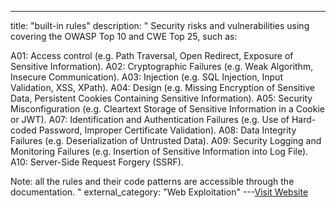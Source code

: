 ---
title: "built-in rules"
description: "
Security risks and vulnerabilities using  covering the OWASP Top 10 and CWE Top 25, such as:

A01: Access control (e.g. Path Traversal, Open Redirect, Exposure of Sensitive Information).
A02: Cryptographic Failures (e.g. Weak Algorithm, Insecure Communication).
A03: Injection (e.g. SQL Injection, Input Validation, XSS, XPath).
A04: Design (e.g. Missing Encryption of Sensitive Data, Persistent Cookies Containing Sensitive Information).
A05: Security Misconfiguration (e.g. Cleartext Storage of Sensitive Information in a Cookie or JWT).
A07: Identification and Authentication Failures (e.g. Use of Hard-coded Password, Improper Certificate Validation).
A08: Data Integrity Failures (e.g. Deserialization of Untrusted Data).
A09: Security Logging and Monitoring Failures (e.g. Insertion of Sensitive Information into Log File).
A10: Server-Side Request Forgery (SSRF).

Note: all the rules and their code patterns are accessible through the documentation.
"
external_category: "Web Exploitation"
---[Visit Website](https://docs.bearer.com/reference/rules/)

